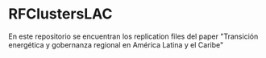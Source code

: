 # RFClustersLAC
En este repositorio se encuentran los replication files del paper "Transición energética y gobernanza regional en América Latina y el Caribe"
